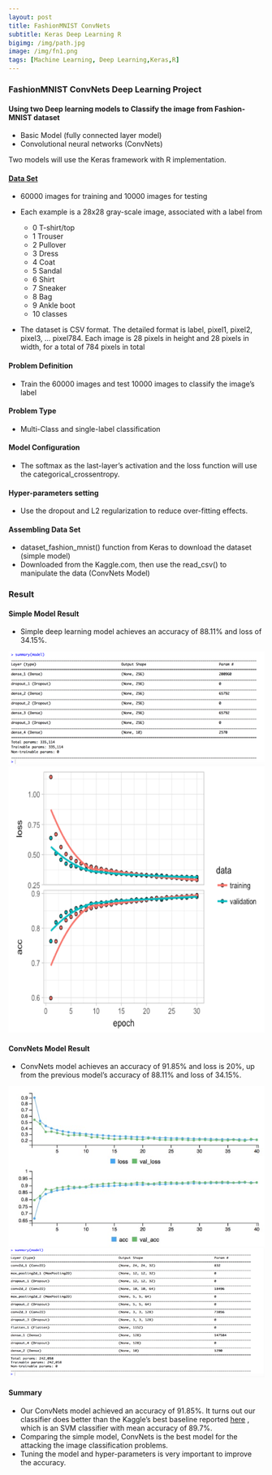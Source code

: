 ```yaml
---
layout: post
title: FashionMNIST ConvNets
subtitle: Keras Deep Learning R
bigimg: /img/path.jpg
image: /img/fn1.png
tags: [Machine Learning, Deep Learning,Keras,R]
---
```

### FashionMNIST ConvNets Deep Learning Project    
#### Using two Deep learning models to Classify the image from Fashion-MNIST dataset
- Basic Model (fully connected layer model)
- Convolutional neural networks (ConvNets)

Two models will use the Keras framework with R implementation.

#### [Data Set](https://www.kaggle.com/zalando-research/fashionmnist/data)

- 60000 images for training and 10000 images for testing
- Each example is a 28x28 gray-scale image, associated with a label from 
   + 0 T-shirt/top
   + 1 Trouser
   + 2 Pullover
   + 3 Dress
   + 4 Coat
   + 5 Sandal
   + 6 Shirt
   + 7 Sneaker
   + 8 Bag
   + 9 Ankle boot 
   + 10 classes 

- The dataset is CSV format. The detailed format is label, pixel1, pixel2, pixel3, ... pixel784. Each image is 28 pixels in height and 28 pixels in width, for a total of 784 pixels in total 

#### Problem Definition
   - Train the 60000 images and test 10000 images to classify the image’s label
#### Problem Type
   - Multi-Class and single-label classification
#### Model Configuration
   - The softmax as the last-layer’s activation and the loss function will use the categorical_crossentropy. 
#### Hyper-parameters setting
   - Use the dropout and L2 regularization to reduce over-fitting effects.
#### Assembling Data Set   
  - dataset_fashion_mnist() function from Keras to download the dataset (simple model)
  - Downloaded from the Kaggle.com, then use the read_csv() to manipulate the data (ConvNets Model)
 
 
   
### Result
#### Simple Model Result
  - Simple deep learning model achieves an accuracy of 88.11% and loss of 34.15%.

![sim0](/img/plot_image/sim_0.png)
![sim1](/img/plot_image/sim1.png)
    
#### ConvNets Model Result  
 - ConvNets model achieves an accuracy of 91.85% and loss is 20%, up from the previous model’s accuracy of 88.11% and   loss of 34.15%. 

![con](/img/plot_image/simple_res.png)
![con1](/img/plot_image/simple_res2.png)

#### Summary
- Our ConvNets model achieved an accuracy of 91.85%. It turns out our classifier does better than the Kaggle’s best baseline reported [here](https://www.kaggle.com/zalando-research/fashionmnist/data) , which is an SVM classifier with mean accuracy of 89.7%.
- Comparing the simple model, ConvNets is the best model for the attacking the image classification problems.  
- Tuning the model and hyper-parameters is very important to improve the accuracy.


     

